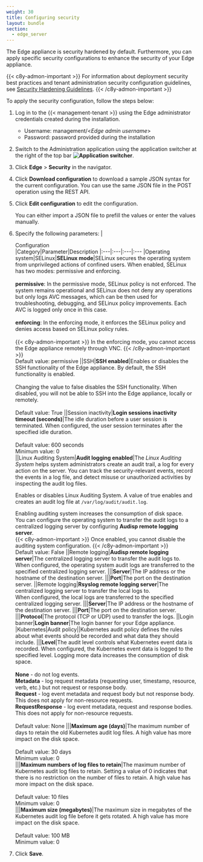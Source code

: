 ```yaml
---
weight: 30
title: Configuring security
layout: bundle
section:
  - edge_server
---
```


The Edge appliance is security hardened by default.
Furthermore, you can apply specific security configurations to enhance the security of your Edge appliance.

{{< c8y-admon-important >}}
For information about deployment security best practices and tenant administration security configuration guidelines, see [Security Hardening Guidelines](https://empower.softwareag.com/sl24sec/SecuredServices/document/java/cumulocity_iot_platform/iot10-15-0/10-15-0_Security_Hardening_Guidelines_guide.pdf).
{{< /c8y-admon-important >}}

To apply the security configuration, follow the steps below:

1. Log in to the {{< management-tenant >}} using the Edge administrator credentials created during the installation.

   - Username: management/<*Edge admin username*>
   - Password: password provided during the installation

2. Switch to the Administration application using the application switcher at the right of the top bar **<img class="Default" src="/images/icons/switcher-icon.png" alt="Application switcher" style="display: inline; float: none">**.

3. Click **Edge** > **Security** in the navigator.

4. Click **Download configuration** to download a sample JSON syntax for the current configuration. You can use the same JSON file in the POST operation using the REST API.

5. Click **Edit configuration** to edit the configuration.

   You can either import a JSON file to prefill the values or enter the values manually.

6. Specify the following parameters:
    |<div style="width:100px">Configuration</div>|Category|Parameter|Description
    |:---|:---|:---|:---
    |Operating system|SELinux|**SELinux mode**|SELinux secures the operating system from unprivileged actions of confined users. When enabled, SELinux has two modes: permissive and enforcing.<br><br>**permissive**: In the permissive mode, SELinux policy is not enforced. The system remains operational and SELinux does not deny any operations but only logs AVC messages, which can be then used for troubleshooting, debugging, and SELinux policy improvements. Each AVC is logged only once in this case.<br><br>**enforcing**: In the enforcing mode, it enforces the SELinux policy and denies access based on SELinux policy rules.<br><br>{{< c8y-admon-important >}}
In the enforcing mode, you cannot access the Edge appliance remotely through VNC.
    {{< /c8y-admon-important >}}<br>Default value: permissive
    ||SSH|**SSH enabled**|Enables or disables the SSH functionality of the Edge appliance. By default, the SSH functionality is enabled.<br><br>Changing the value to false disables the SSH functionality. When disabled, you will not be able to SSH into the Edge appliance, locally or remotely.<br><br>Default value: True
    ||Session inactivity|**Login sessions inactivity timeout (seconds)**|The idle duration before a user session is terminated. When configured, the user session terminates after the specified idle duration.<br><br>Default value: 600 seconds<br>Minimum value: 0<br>
    ||Linux Auditing System|**Audit logging enabled**|The *Linux Auditing System* helps system administrators create an audit trail, a log for every action on the server. You can track the security-relevant events, record the events in a log file, and detect misuse or unauthorized activities by inspecting the audit log files.<p>Enables or disables Linux Auditing System. A value of true enables and creates an audit log file at `/var/log/audit/audit.log`.<p>Enabling auditing system increases the consumption of disk space.<br>You can configure the operating system to transfer the audit logs to a centralized logging server by configuring **Audisp remote logging server**.<br>{{< c8y-admon-important >}}
Once enabled, you cannot disable the auditing system configuration.
    {{< /c8y-admon-important >}}<br>Default value: False
    ||Remote logging|**Audisp remote logging server**|The centralized logging server to transfer the audit logs to.<br> When configured, the operating system audit logs are transferred to the specified centralized logging server.
    |||**Server**|The IP address or the hostname of the destination server.
    |||**Port**|The port on the destination server.
    ||Remote logging|**Rsyslog remote logging server**|The centralized logging server to transfer the local logs to.<br> When configured, the local logs are transferred to the specified centralized logging server.
    |||**Server**|The IP address or the hostname of the destination server.
    |||**Port**|The port on the destination server.
    |||**Protocol**|The protocol (TCP or UDP) used to transfer the logs.
    ||Login banner|**Login banner**|The login banner for your Edge appliance.
    |Kubernetes|Audit policy||Kubernetes audit policy defines the rules about what events should be recorded and what data they should include.
    |||**Level**|The audit level controls what Kubernetes event data is recorded. When configured, the Kubernetes event data is logged to the specified level. Logging more data increases the consumption of disk space. <br><br>**None** - do not log events.<br>**Metadata** - log request metadata (requesting user, timestamp, resource, verb, etc.) but not request or response body.<br>**Request** - log event metadata and request body but not response body. This does not apply for non-resource requests.<br>**RequestResponse** - log event metadata, request and response bodies. This does not apply for non-resource requests.<br><br>Default value: None
    |||**Maximum age (days)**|The maximum number of days to retain the old Kubernetes audit log files. A high value has more impact on the disk space.<br><br>Default value: 30 days<br>Minimum value: 0<br>
      |||**Maximum numbers of log files to retain**|The maximum number of Kubernetes audit log files to retain. Setting a value of 0 indicates that there is no restriction on the number of files to retain. A high value has more impact on the disk space.<br><br>Default value: 10 files<br>Minimum value: 0<br>
      |||**Maximum size (megabytes)**|The maximum size in megabytes of the Kubernetes audit log file before it gets rotated. A high value has more impact on the disk space.<br><br>Default value: 100 MB<br>Minimum value: 0<br>

7. Click **Save**.
